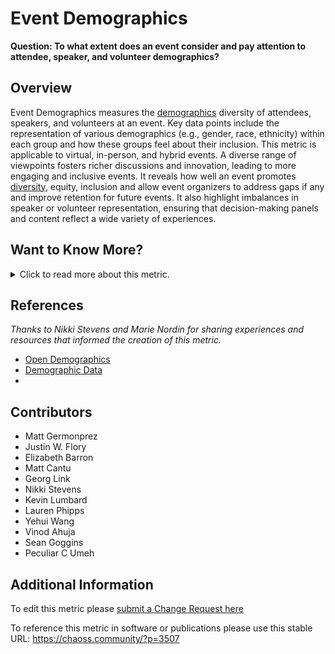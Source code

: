 # Event Demographics

**Question: To what extent does an event consider and pay attention to attendee, speaker, and volunteer demographics?**

## Overview

Event Demographics measures the [demographics](https://github.com/drnikki/open-demographics) diversity of attendees, speakers, and volunteers at an event. Key data points include the representation of various demographics (e.g., gender, race, ethnicity) within each group and how these groups feel about their inclusion. This metric is applicable to virtual, in-person, and hybrid events. A diverse range of viewpoints fosters richer discussions and innovation, leading to more engaging and inclusive events. It reveals how well an event promotes [diversity](https://github.com/drnikki/open-demographics), equity, inclusion and allow event organizers to address gaps if any and improve retention for future events. It also highlight imbalances in speaker or volunteer representation, ensuring that decision-making panels and content reflect a wide variety of experiences.

## Want to Know More?

<span markdown="1"><details>

<summary>Click to read more about this metric.</summary>

### Data Collection Strategies

Note that demographic information is sensitive information and if you are using this metric, you should pay particular attention to the (CHAOSS Data Use Statement)\[<https://github.com/chaoss/community/blob/main/data-use-statement.md>]. Several options exist to collect demographic information. These options include:

*   Request attendee and speaker [demographics](http://nikkistevens.com/open-demographics/) during conference registration with an option to opt-out of providing information.
*   Use a survey before, during, or after an event to gather attendee and speaker demographics. (For example, using the [Open Demographics questions](http://nikkistevens.com/open-demographics/))
*   For virtual events: If a virtual event platform supports real-time polling, use polls to better understand the audience and background of people who attend your event.

### Filters

*   Demographics: Responses to subjective questions should be analyzed to gather diverse perspectives. Investigating the responses for each group of demographics can indicate whether some demographics feel less included than the average.
*   Keynotes, sessions, and tracks.
*   Diversity throughout the conference that is not restricted to a single track or series.
*   Attendees
*   Speakers
*   Volunteers
*   Conference Committee

</details></span>

## References

*Thanks to Nikki Stevens and Marie Nordin for sharing experiences and resources that informed the creation of this metric.*

*   [Open Demographics](http://nikkistevens.com/open-demographics/)
*   [Demographic Data](https://github.com/chaoss/wg-diversity-inclusion/tree/master/demographic-data)
*

## Contributors

*   Matt Germonprez
*   Justin W. Flory
*   Elizabeth Barron
*   Matt Cantu
*   Georg Link
*   Nikki Stevens
*   Kevin Lumbard
*   Lauren Phipps
*   Yehui Wang
*   Vinod Ahuja
*   Sean Goggins
*   Peculiar C Umeh

## Additional Information

To edit this metric please [submit a Change Request here](https://github.com/chaoss/wg-dei/blob/main/focus-areas/event-diversity/event-demographics.md)

To reference this metric in software or publications please use this stable URL: <https://chaoss.community/?p=3507>

<!-- # For groupings in the knowledge base
Context tags: Event, Community
Keyword tags: gender, sexuality, age, language, disability, neurodivergent, neurodiversity, education, demographics,
→
